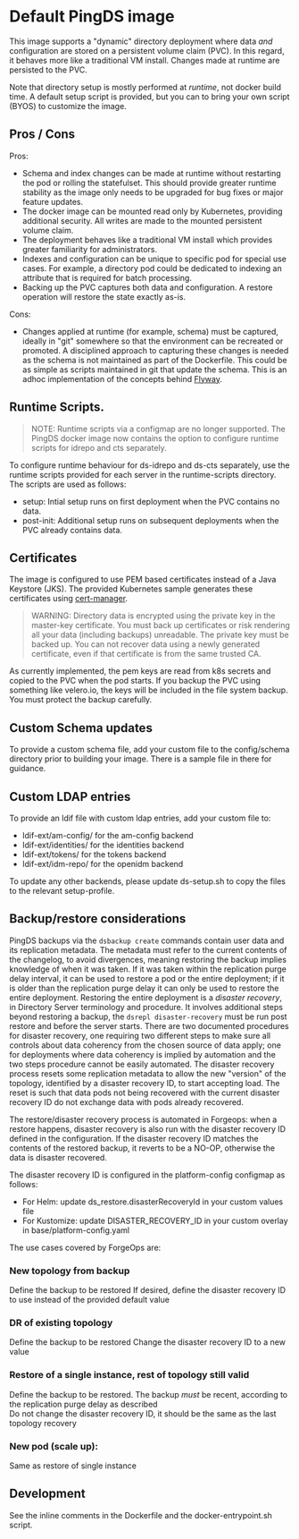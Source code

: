 # Default PingDS image

This image supports a "dynamic" directory deployment where data _and_ configuration are stored on a persistent volume claim (PVC).
In this regard, it behaves more like a traditional VM install. Changes made at runtime are persisted to the PVC.

Note that directory setup is mostly performed at _runtime_, not docker build time. A default setup script is provided, but you can to bring your own script (BYOS) to customize the image.

## Pros / Cons

Pros:

* Schema and index changes can be made at runtime without restarting the pod or rolling the statefulset. This should provide greater runtime stability as the image
only needs to be upgraded for bug fixes or major feature updates.
* The docker image can be mounted read only by Kubernetes, providing additional
security. All writes are made to the  mounted persistent volume claim.
* The deployment behaves like a traditional VM install which provides greater
familiarity for administrators.
* Indexes and configuration can be unique to specific pod for special use cases. For
example, a directory pod could be dedicated to indexing an attribute that is required for batch processing.
* Backing up the PVC captures both data and configuration. A restore operation will restore the state exactly as-is.


Cons:

* Changes applied at runtime (for example, schema) must be captured, ideally
in "git" somewhere so that the environment can be recreated or promoted. A
disciplined approach to capturing these changes is needed as the schema
is not maintained as part of the Dockerfile. This could be as simple
as scripts maintained in git that update the schema. This is an adhoc
implementation of the concepts behind [Flyway](https://flywaydb.org/).

## Runtime Scripts.

> NOTE: Runtime scripts via a configmap are no longer supported. The PingDS docker image now contains the option to configure runtime scripts for idrepo and cts separately.

To configure runtime behaviour for ds-idrepo and ds-cts separately, use the runtime scripts provided for each server in the runtime-scripts directory.  The scripts are used as follows:

- setup: Intial setup runs on first deployment when the PVC contains no data.
- post-init: Additional setup runs on subsequent deployments when the PVC already contains data.  

## Certificates

The image is configured to use PEM based certificates instead of a Java Keystore (JKS). The provided Kubernetes sample
generates these certificates using [cert-manager](https://cert-manager.io). 

> WARNING: Directory data is encrypted using the private key
in the master-key certificate. You must back up certificates or
risk rendering all your data (including backups) unreadable.
The private key must be backed up. You can not recover data using
a newly generated certificate, even if that certificate is from
the same trusted CA.

As currently implemented, the pem keys are read from k8s secrets and copied to the PVC when the pod starts. If you backup the PVC using something like velero.io, the keys will be included in the file system backup. You must protect the backup carefully.

## Custom Schema updates
To provide a custom schema file, add your custom file to the config/schema directory 
prior to building your image.  There is a sample file in there for guidance.

## Custom LDAP entries
To provide an ldif file with custom ldap entries, add your custom file to:
- ldif-ext/am-config/ for the am-config backend
- ldif-ext/identities/ for the identities backend
- ldif-ext/tokens/ for the tokens backend
- ldif-ext/idm-repo/ for the openidm backend

To update any other backends, please update ds-setup.sh to copy the files to the relevant setup-profile.

## Backup/restore considerations

PingDS backups via the `dsbackup create` commands contain user data and its replication metadata.
The metadata must refer to the current contents of the changelog, to avoid divergences, meaning restoring the backup implies knowledge of when it was taken.
If it was taken within the replication purge delay interval, it can be used to restore a pod or the entire deployment; if it is older than the replication purge delay
it can only be used to restore the entire deployment.
Restoring the entire deployment is a *disaster recovery*, in Directory Server terminology and procedure. It involves additional steps beyond restoring a backup, the `dsrepl disaster-recovery` must be run post restore and before the server starts.
There are two documented procedures for disaster recovery, one requiring two different steps to make sure all controls about data coherency from the chosen source of data apply; one for deployments where data coherency is implied by automation and the two steps procedure cannot be easily automated.
The disaster recovery process resets some replication metadata to allow the new "version" of the topology, identified by a disaster recovery ID, to start accepting load. The reset is such that data pods not being recovered with the current disaster recovery ID do not exchange data with pods already recovered.

The restore/disaster recovery process is automated in Forgeops: when a restore happens, disaster recovery is also run with the disaster recovery ID defined in the configuration. If the disaster recovery ID matches the contents of the restored backup, it reverts to be a NO-OP, otherwise the data is disaster recovered.

The disaster recovery ID is configured in the platform-config configmap as follows:  
* For Helm: update ds_restore.disasterRecoveryId in your custom values file
* For Kustomize: update DISASTER_RECOVERY_ID in your custom overlay in base/platform-config.yaml

The use cases covered by ForgeOps are:

### New topology from backup
Define the backup to be restored
If desired, define the disaster recovery ID to use instead of the provided default value

### DR of existing topology
Define the backup to be restored
Change the disaster recovery ID to a new value

### Restore of a single instance, rest of topology still valid
Define the backup to be restored. The backup *must* be recent, according to the replication purge delay as described  
Do not change the disaster recovery ID, it should be the same as the last topology recovery

### New pod (scale up):
Same as restore of single instance

## Development

See the inline comments in the Dockerfile and the docker-entrypoint.sh script.

